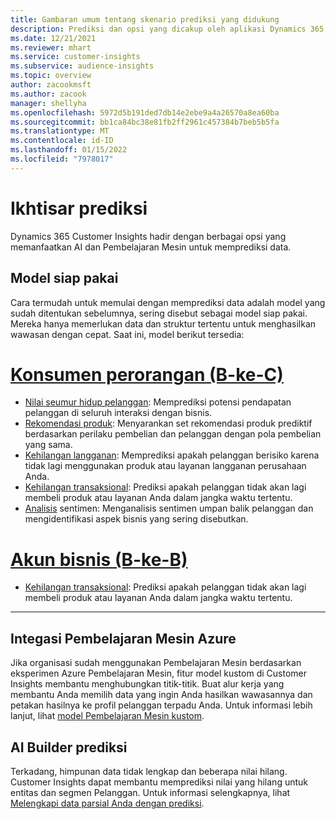 ```yaml
---
title: Gambaran umum tentang skenario prediksi yang didukung
description: Prediksi dan opsi yang dicakup oleh aplikasi Dynamics 365 Customer Insights.
ms.date: 12/21/2021
ms.reviewer: mhart
ms.service: customer-insights
ms.subservice: audience-insights
ms.topic: overview
author: zacookmsft
ms.author: zacook
manager: shellyha
ms.openlocfilehash: 5972d5b191ded7db14e2ebe9a4a26570a8ea60ba
ms.sourcegitcommit: bb1ca84bc38e81fb2ff2961c457384b7beb5b5fa
ms.translationtype: MT
ms.contentlocale: id-ID
ms.lasthandoff: 01/15/2022
ms.locfileid: "7978017"
---
```

# <a name="predictions-overview"></a>Ikhtisar prediksi

Dynamics 365 Customer Insights hadir dengan berbagai opsi yang memanfaatkan AI dan Pembelajaran Mesin untuk memprediksi data. 

## <a name="out-of-box-models"></a>Model siap pakai

Cara termudah untuk memulai dengan memprediksi data adalah model yang sudah ditentukan sebelumnya, sering disebut sebagai model siap pakai. Mereka hanya memerlukan data dan struktur tertentu untuk menghasilkan wawasan dengan cepat. Saat ini, model berikut tersedia: 

# <a name="individual-consumers-b-to-c"></a>[Konsumen perorangan (B-ke-C)](#tab/b2c)

- [Nilai seumur hidup pelanggan](predict-customer-lifetime-value.md): Memprediksi potensi pendapatan pelanggan di seluruh interaksi dengan bisnis.
- [Rekomendasi produk](predict-product-recommendation.md): Menyarankan set rekomendasi produk prediktif berdasarkan perilaku pembelian dan pelanggan dengan pola pembelian yang sama.
- [Kehilangan langganan](predict-subscription-churn.md): Memprediksi apakah pelanggan berisiko karena tidak lagi menggunakan produk atau layanan langganan perusahaan Anda.
- [Kehilangan transaksional](predict-transactional-churn.md): Prediksi apakah pelanggan tidak akan lagi membeli produk atau layanan Anda dalam jangka waktu tertentu.
- [Analisis](sentiment-analysis.md) sentimen: Menganalisis sentimen umpan balik pelanggan dan mengidentifikasi aspek bisnis yang sering disebutkan.

# <a name="business-accounts-b-to-b"></a>[Akun bisnis (B-ke-B)](#tab/b2b)

- [Kehilangan transaksional](predict-transactional-churn.md): Prediksi apakah pelanggan tidak akan lagi membeli produk atau layanan Anda dalam jangka waktu tertentu.

---


## <a name="azure-machine-learning-integration"></a>Integasi Pembelajaran Mesin Azure

Jika organisasi sudah menggunakan Pembelajaran Mesin berdasarkan eksperimen Azure Pembelajaran Mesin, fitur model kustom di Customer Insights membantu menghubungkan titik-titik. Buat alur kerja yang membantu Anda memilih data yang ingin Anda hasilkan wawasannya dan petakan hasilnya ke profil pelanggan terpadu Anda. Untuk informasi lebih lanjut, lihat [model Pembelajaran Mesin kustom](custom-models.md).

## <a name="ai-builder-prediction"></a>AI Builder prediksi

Terkadang, himpunan data tidak lengkap dan beberapa nilai hilang. Customer Insights dapat membantu memprediksi nilai yang hilang untuk entitas dan segmen Pelanggan. Untuk informasi selengkapnya, lihat [Melengkapi data parsial Anda dengan prediksi](predictions.md).
